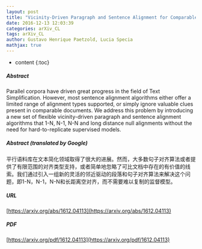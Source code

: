 ```yaml
---
layout: post
title: "Vicinity-Driven Paragraph and Sentence Alignment for Comparable Corpora"
date: 2016-12-13 12:03:39
categories: arXiv_CL
tags: arXiv_CL
author: Gustavo Henrique Paetzold, Lucia Specia
mathjax: true
---
```


* content
{:toc}

##### Abstract
Parallel corpora have driven great progress in the field of Text Simplification. However, most sentence alignment algorithms either offer a limited range of alignment types supported, or simply ignore valuable clues present in comparable documents. We address this problem by introducing a new set of flexible vicinity-driven paragraph and sentence alignment algorithms that 1-N, N-1, N-N and long distance null alignments without the need for hard-to-replicate supervised models.

##### Abstract (translated by Google)
平行语料库在文本简化领域取得了很大的进展。然而，大多数句子对齐算法或者提供了有限范围的对齐类型支持，或者简单地忽略了可比文档中存在的有价值的线索。我们通过引入一组新的灵活的邻近驱动的段落和句子对齐算法来解决这个问题，即1-N，N-1，N-N和长距离空对齐，而不需要难以复制的监督模型。

##### URL
[https://arxiv.org/abs/1612.04113](https://arxiv.org/abs/1612.04113)

##### PDF
[https://arxiv.org/pdf/1612.04113](https://arxiv.org/pdf/1612.04113)

